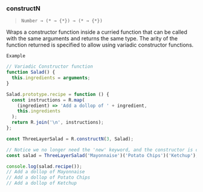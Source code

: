 ### constructN

> `Number → (* → {*}) → (* → {*})`

Wraps a constructor function inside a curried function that can be called with the same arguments and returns the same type. The arity of the function returned is specified to allow using variadic constructor functions.

`Example`

```js
// Variadic Constructor function
function Salad() {
  this.ingredients = arguments;
}

Salad.prototype.recipe = function () {
  const instructions = R.map(
    (ingredient) => 'Add a dollop of ' + ingredient,
    this.ingredients
  );
  return R.join('\n', instructions);
};

const ThreeLayerSalad = R.constructN(3, Salad);

// Notice we no longer need the 'new' keyword, and the constructor is curried for 3 arguments.
const salad = ThreeLayerSalad('Mayonnaise')('Potato Chips')('Ketchup');

console.log(salad.recipe());
// Add a dollop of Mayonnaise
// Add a dollop of Potato Chips
// Add a dollop of Ketchup
```
